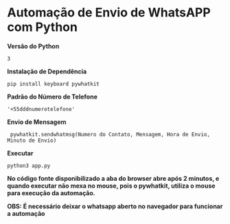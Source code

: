 # Automação de Envio de WhatsAPP com Python

**Versão do Python**

    3

**Instalação de Dependência**

    pip install keyboard pywhatkit

**Padrão do Número de Telefone**

    '+55dddnumerotelefone'

**Envio de Mensagem**

     pywhatkit.sendwhatmsg(Numero do Contato, Mensagem, Hora de Envio, Minuto de Envio)

**Executar**

    python3 app.py

**No código fonte disponibilizado a aba do browser abre após 2 minutos, e quando executar não mexa no mouse, pois o pywhatkit, utiliza o mouse para execução da automação.**

**OBS: É necessário deixar o whatsapp aberto no navegador para funcionar a automação**
